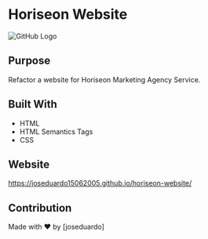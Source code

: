 # Horiseon Website


![GitHub Logo](/assests/images/screenshot.png)

## Purpose

Refactor a website for Horiseon Marketing Agency Service.

## Built With

- HTML
- HTML Semantics Tags
- CSS

## Website

https://joseduardo15062005.github.io/horiseon-website/

## Contribution

Made with ❤️ by [joseduardo]
